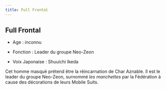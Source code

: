 ```yaml
---
title: Full Frontal
---
```


Full Frontal
------------



- Age : inconnu
  
- Fonction : Leader du groupe Neo-Zeon
  
- Voix Japonaise : Shuuichi Ikeda



Cet homme masqué prétend être la réincarnation de Char Aznable. Il est le leader du groupe Neo-Zeon, surnommé *les manchettes* par la Fédération à cause des décorations de leurs Mobile Suits.

